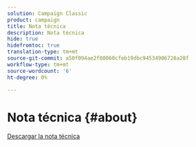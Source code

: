 ```yaml
---
solution: Campaign Classic
product: campaign
title: Nota técnica
description: Nota técnica
hide: true
hidefromtoc: true
translation-type: tm+mt
source-git-commit: a50f094ae2f00060cfeb19dbc94534906728a28f
workflow-type: tm+mt
source-wordcount: '6'
ht-degree: 0%

---
```



# Nota técnica {#about}

[Descargar la nota técnica](guidelines.pdf)


